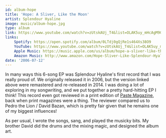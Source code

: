 ```yaml
---
id: album-hope
title: 'Hope: A Sliver, Like the Moon'
artist: Splendour Hyaline
image: music/album-hope.jpg
type: album
link: https://www.youtube.com/watch?v=zUtskAUj_T4&list=OLAK5uy_mHcAgM9Gy__D_MjnadzxmP7b3XXIDwzw0
links:
    Spotify: https://open.spotify.com/album/0LTdj0gQjRe1s464Xs38O9
    YouTube: https://www.youtube.com/watch?v=zUtskAUj_T4&list=OLAK5uy_mHcAgM9Gy__D_MjnadzxmP7b3XXIDwzw0
    Apple Music: https://music.apple.com/us/album/hope-a-sliver-like-the-moon/910318462
    Amazon Music: http://www.amazon.com/Hope-Sliver-Like-Splendour-Hyaline/dp/B00MU8WFHQ
date: '2006-07-12'
---
```


In many ways this 6-song EP was Splendour Hyaline's first record that I was really proud of. We
originally released it in 2006, but the version linked above were remastered and re-released in
2014. I was doing a lot of exploring in my songwriting, and we put together a pretty hard-hitting
EP I think! This record even got reviewed in a print edition of [Paste
Magazine](https://www.pastemagazine.com/), back when print magazines were a thing. The reviewer
compared us to Pedro the Lion / David Bazan, which is pretty fair given that he remains one of my
biggest influences!

As per usual, I wrote the songs, sang, and played the musicky bits. My brother David did the drums
and the mixing magic, and designed the album art.
